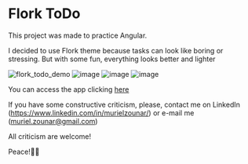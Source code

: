 # Flork ToDo

This project was made to practice Angular.

I decided to use Flork theme because tasks can look like boring or stressing. But with some fun, everything looks better and lighter

![flork_todo_demo](https://user-images.githubusercontent.com/77307635/207212997-a074b598-e212-4e27-9574-f5c31dccf6ea.gif)
![image](https://user-images.githubusercontent.com/77307635/207211204-4bc00eed-ecd8-4dab-974c-076ea4f23613.png)
![image](https://user-images.githubusercontent.com/77307635/207211267-8d33749a-bf51-41a1-9481-91c15711f3a2.png)
![image](https://user-images.githubusercontent.com/77307635/207211330-81f75967-3dce-435c-8e74-e37069a392b4.png)

You can access the app clicking <a href="https://murielzounar.github.io/flork-todo/" alt="link to the app" title="Flork ToDo App" target="_blank">here</a>

If you have some constructive criticism, please, contact me on LinkedIn (https://www.linkedin.com/in/murielzounar/) or e-mail me (muriel.zounar@gmail.com)

All criticism are welcome!

Peace!✌🏻
